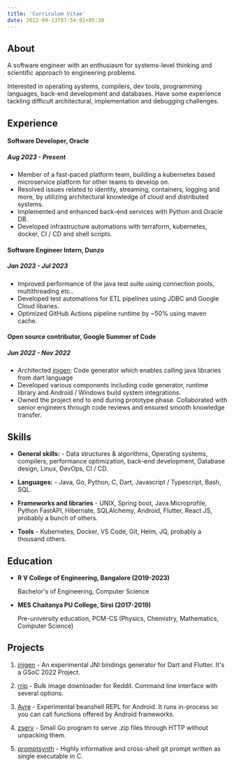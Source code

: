 ```yaml
---
title: 'Curriculum Vitae'
date: 2022-09-13T07:54:01+05:30
---
```


## About
A software engineer with an enthusiasm for systems-level thinking and scientific approach to engineering problems.

Interested in operating systems, compilers, dev tools, programming languages, back-end development and databases. Have some experience tackling difficult architectural, implementation and debugging challenges.

## Experience
#### Software Developer, Oracle
##### Aug 2023 - Present
* Member of a fast-paced platform team, building a kubernetes based microservice platform for other teams to develop on.
* Resolved issues related to identity, streaming, containers, logging and more, by utilizing architectural knowledge of cloud and distributed systems.
* Implemented and enhanced back-end services with Python and Oracle DB.
* Developed infrastructure automations with terraform, kubernetes, docker, CI / CD and shell scripts.

#### Software Engineer Intern, Dunzo
##### Jan 2023 - Jul 2023
* Improved performance of the java test suite using connection pools, multithreading etc..
* Developed test automations for ETL pipelines using JDBC and Google Cloud libaries.
* Optimized GitHub Actions pipeline runtime by ~50% using maven cache. 

#### Open source contributor, Google Summer of Code
##### Jun 2022 - Nov 2022
* Architected [jnigen](/posts/building_jnigen/): Code generator which enables calling java libraries from dart language
* Developed various components including code generator, runtime library and Android / Windows build system integrations.
* Owned the project end to end during prototype phase. Collaborated with senior engineers through code reviews and ensured smooth knowledge transfer.

## Skills

* __General skills:__ - Data structures & algorithms, Operating systems, compilers, performance optimization, back-end development, Database design, Linux, DevOps, CI / CD.

* __Languages:__ - Java, Go, Python, C, Dart, Javascript / Typescript, Bash, SQL.

* __Frameworks and libraries__ - UNIX, Spring boot, Java Microprofile, Python FastAPI, Hibernate, SQLAlchemy, Android, Flutter, React JS, probably a bunch of others.

* __Tools__ - Kubernetes, Docker, VS Code, Git, Helm, JQ, probably a thousand others.

## Education
* __R V College of Engineering, Bangalore (2019-2023)__

    Bachelor's of Engineering, Computer Science

* __MES Chaitanya PU College, Sirsi (2017-2019)__

    Pre-university education, PCM-CS (Physics, Chemistry, Mathematics, Computer Science)

## Projects
1. [jnigen](https://github.com/dart-lang/jnigen) - An experimental JNI bindings generator for Dart and Flutter. It's a GSoC 2022 Project.

2. [rrip](https://github.com/mahesh-hegde/rrip) - Bulk image downloader for Reddit. Command line interface with several options.

3. [Avre](https://github.com/mahesh-hegde/Avre) - Experimental beanshell REPL for Android. It runs in-process so you can call functions offered by Android frameworks.

4. [zserv](https://github.com/mahesh-hegde/zserv) - Small Go program to serve .zip files through HTTP without unpacking them.

5. [promptsynth](https://github.com/mahesh-hegde/promptsynth) - Highly informative and cross-shell git prompt written as single executable in C.
